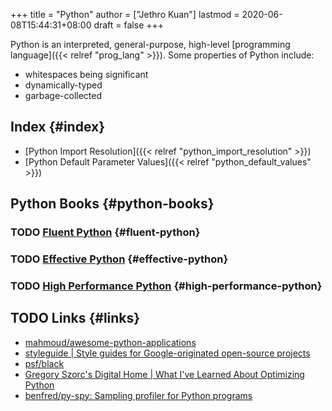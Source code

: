 +++
title = "Python"
author = ["Jethro Kuan"]
lastmod = 2020-06-08T15:44:31+08:00
draft = false
+++

Python is an interpreted, general-purpose, high-level [programming
language]({{< relref "prog_lang" >}}). Some properties of Python include:

- whitespaces being significant
- dynamically-typed
- garbage-collected

## Index {#index}

- [Python Import Resolution]({{< relref "python_import_resolution" >}})
- [Python Default Parameter Values]({{< relref "python_default_values" >}})

## Python Books {#python-books}

### <span class="org-todo todo TODO">TODO</span> [Fluent Python](https://www.goodreads.com/book/show/22800567-fluent-python?ac=1&from%5Fsearch=true&qid=Fo3rzgCJBZ&rank=1) {#fluent-python}

### <span class="org-todo todo TODO">TODO</span> [Effective Python](https://www.goodreads.com/book/show/23020812-effective-python) {#effective-python}

### <span class="org-todo todo TODO">TODO</span> [High Performance Python](https://www.goodreads.com/book/show/17802644-high-performance-python?ac=1&from%5Fsearch=true&qid=IniMBn35h2&rank=1) {#high-performance-python}

## <span class="org-todo todo TODO">TODO</span> Links {#links}

- [mahmoud/awesome-python-applications](https://github.com/mahmoud/awesome-python-applications)
- [styleguide | Style guides for Google-originated open-source projects](https://google.github.io/styleguide/pyguide.html)
- [psf/black](https://github.com/psf/black)
- [Gregory Szorc's Digital Home | What I've Learned About Optimizing Python](https://gregoryszorc.com/blog/2019/01/10/what-i've-learned-about-optimizing-python/)
- [benfred/py-spy: Sampling profiler for Python programs](https://github.com/benfred/py-spy)
